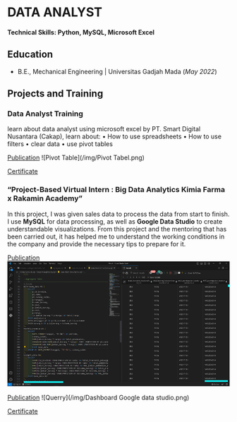 # DATA ANALYST

#### Technical Skills: Python, MySQL, Microsoft Excel

## Education	 			        		
- B.E., Mechanical Engineering   |   Universitas Gadjah Mada (_May 2022_)
 

## Projects and Training
### Data Analyst Training

learn about data analyst using microsoft excel by PT. Smart Digital Nusantara (Cakap), learn about:
• How to use spreadsheets
• How to use filters
• clear data
• use pivot tables

    
[Publication](https://docs.google.com/spreadsheets/d/19ZbpzoMgXcLphZdPsbp8qDYGLt4Aiq7dkig94vPUYtM/edit?usp=sharing)
![Pivot Table](/img/Pivot Tabel.png)

[Certificate](certificate1.html)

### “Project-Based Virtual Intern : Big Data Analytics Kimia Farma x Rakamin Academy”

In this project, I was given sales data to process the data from start to finish. I use **MySQL** for data processing, as well as **Google Data Studio** to create understandable visualizations. From this project and the mentoring that has been carried out, it has helped me to understand the working conditions in the company and provide the necessary tips to prepare for it.

[Publication](https://github.com/satriobayutirto/satriobayutirto.github.io/blob/main/asset/Data%20Mart%20Kimia%20farma.sql)
![Querry](/img/MySQL.png)

[Publication](https://lookerstudio.google.com/reporting/8bb96a4d-f6f4-4e6d-9a1a-7bb68f2ad6d9)
![Querry](/img/Dashboard Google data studio.png)

[Certificate](certificate2.html)


